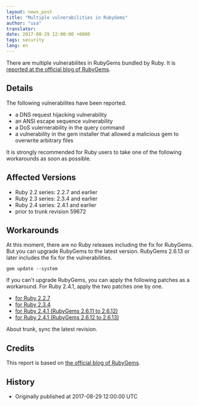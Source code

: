 ```yaml
---
layout: news_post
title: "Multiple vulnerabilities in RubyGems"
author: "usa"
translator:
date: 2017-08-29 12:00:00 +0000
tags: security
lang: en
---
```


There are multiple vulnerabilites in RubyGems bundled by Ruby.
It is [reported at the official blog of RubyGems](http://blog.rubygems.org/2017/08/27/2.6.13-released.html).

## Details

The following vulnerabilites have been reported.

* a DNS request hijacking vulnerability
* an ANSI escape sequence vulnerability
* a DoS vulernerability in the query command
* a vulnerability in the gem installer that allowed a malicious gem to overwrite arbitrary files

It is strongly recommended for Ruby users to take one of the following workarounds as soon as possible.

## Affected Versions

* Ruby 2.2 series: 2.2.7 and earlier 
* Ruby 2.3 series: 2.3.4 and earlier 
* Ruby 2.4 series: 2.4.1 and earlier 
* prior to trunk revision 59672

## Workarounds

At this moment, there are no Ruby releases including the fix for RubyGems.
But you can upgrade RubyGems to the latest version.
RubyGems 2.6.13 or later includes the fix for the vulnerabilities.


```
gem update --system
```

If you can't upgrade RubyGems, you can apply the following patches as a workaround.
For Ruby 2.4.1, apply the two patches one by one.

* [for Ruby 2.2.7](https://bugs.ruby-lang.org/attachments/download/6690/rubygems-2613-ruby22.patch)
* [for Ruby 2.3.4](https://bugs.ruby-lang.org/attachments/download/6691/rubygems-2613-ruby23.patch)
* [for Ruby 2.4.1 (RubyGems 2.6.11 to 2.6.12)](https://bugs.ruby-lang.org/attachments/download/6692/rubygems-2612-ruby24.patch)
* [for Ruby 2.4.1 (RubyGems 2.6.12 to 2.6.13)](https://bugs.ruby-lang.org/attachments/download/6693/rubygems-2613-ruby24.patch)

About trunk, sync the latest revision.

## Credits

This report is based on [the official blog of RubyGems](http://blog.rubygems.org/2017/08/27/2.6.13-released.html).

## History

* Originally published at 2017-08-29 12:00:00 UTC
